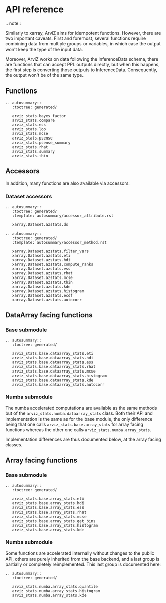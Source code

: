 # API reference

.. note::

   Similarly to xarray, ArviZ aims for idempotent functions. However,
   there are two important caveats. First and foremost, several functions
   require combining data from multiple groups or variables, in which case the
   output won't keep the type of the input data.

   Moreover, ArviZ works on
   data following the InferenceData schema, there are functions that can accept
   PPL outputs directly, but when this happens, the first step is converting
   those outputs to InferenceData. Consequently, the output won't be of the same type.

## Functions

```{eval-rst}
.. autosummary::
   :toctree: generated/

   arviz_stats.bayes_factor
   arviz_stats.compare
   arviz_stats.ess
   arviz_stats.loo
   arviz_stats.mcse
   arviz_stats.psense
   arviz_stats.psense_summary
   arviz_stats.rhat
   arviz_stats.summary
   arviz_stats.thin
```

## Accessors
In addition, many functions are also available via accessors:

### Dataset accessors

```{eval-rst}
.. autosummary::
   :toctree: generated/
   :template: autosummary/accessor_attribute.rst

   xarray.Dataset.azstats.ds

.. autosummary::
   :toctree: generated/
   :template: autosummary/accessor_method.rst

   xarray.Dataset.azstats.filter_vars
   xarray.Dataset.azstats.eti
   xarray.Dataset.azstats.hdi
   xarray.Dataset.azstats.compute_ranks
   xarray.Dataset.azstats.ess
   xarray.Dataset.azstats.rhat
   xarray.Dataset.azstats.mcse
   xarray.Dataset.azstats.thin
   xarray.Dataset.azstats.kde
   xarray.Dataset.azstats.histogram
   xarray.Dataset.azstats.ecdf
   xarray.Dataset.azstats.autocorr

```


## DataArray facing functions

### Base submodule

```{eval-rst}
.. autosummary::
   :toctree: generated/

   arviz_stats.base.dataarray_stats.eti
   arviz_stats.base.dataarray_stats.hdi
   arviz_stats.base.dataarray_stats.ess
   arviz_stats.base.dataarray_stats.rhat
   arviz_stats.base.dataarray_stats.mcse
   arviz_stats.base.dataarray_stats.histogram
   arviz_stats.base.dataarray_stats.kde
   arviz_stats.base.dataarray_stats.autocorr
```

### Numba submodule
The numba accelerated computations are available as the same methods
but of the `arviz_stats.numba.dataarray_stats` class.
Both their API and implementation is the same as for the base module,
the only difference being that one calls `arviz_stats.base.array_stats`
for array facing functions whereas the other one calls `arviz_stats.numba.array_stats`.

Implementation differences are thus documented below, at the array facing classes.


## Array facing functions

### Base submodule

```{eval-rst}
.. autosummary::
   :toctree: generated/

   arviz_stats.base.array_stats.eti
   arviz_stats.base.array_stats.hdi
   arviz_stats.base.array_stats.ess
   arviz_stats.base.array_stats.rhat
   arviz_stats.base.array_stats.mcse
   arviz_stats.base.array_stats.get_bins
   arviz_stats.base.array_stats.histogram
   arviz_stats.base.array_stats.kde
```

### Numba submodule
Some functions are accelerated internally without changes to the public API,
others are purely inherited from the base backend, and a last group is partially
or completely reimplemented. This last group is documented here:

```{eval-rst}
.. autosummary::
   :toctree: generated/

   arviz_stats.numba.array_stats.quantile
   arviz_stats.numba.array_stats.histogram
   arviz_stats.numba.array_stats.kde
```
